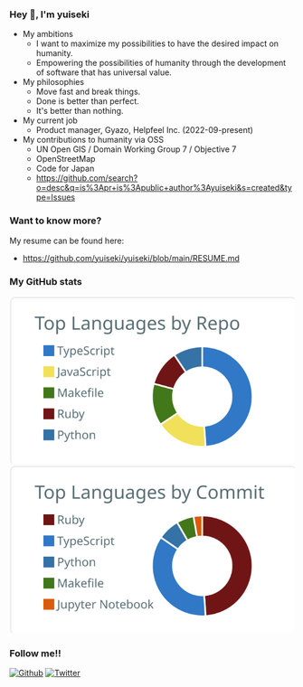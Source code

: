### Hey 🍻, I'm yuiseki

- My ambitions
  - I want to maximize my possibilities to have the desired impact on humanity.
  - Empowering the possibilities of humanity through the development of software that has universal value.
- My philosophies
  - Move fast and break things.
  - Done is better than perfect.
  - It's better than nothing.
- My current job
  - Product manager, Gyazo, Helpfeel Inc. (2022-09-present)
- My contributions to humanity via OSS
  - UN Open GIS / Domain Working Group 7 / Objective 7
  - OpenStreetMap
  - Code for Japan
  - https://github.com/search?o=desc&q=is%3Apr+is%3Apublic+author%3Ayuiseki&s=created&type=Issues


### Want to know more?

My resume can be found here:
- https://github.com/yuiseki/yuiseki/blob/main/RESUME.md

### My GitHub stats

[![](https://raw.githubusercontent.com/yuiseki/yuiseki/main/profile-summary-card-output/default/1-repos-per-language.svg)](https://github.com/vn7n24fzkq/github-profile-summary-cards)
[![](https://raw.githubusercontent.com/yuiseki/yuiseki/main/profile-summary-card-output/default/2-most-commit-language.svg)](https://github.com/vn7n24fzkq/github-profile-summary-cards)

### Follow me!!

[![Github](https://img.shields.io/github/followers/yuiseki?label=Follow&style=social)](https://github.com/yuiseki)
[![Twitter](https://img.shields.io/twitter/follow/yuiseki_?style=social)](https://twitter.com/yuiseki_)
